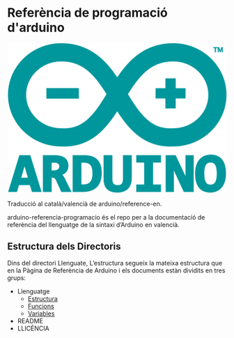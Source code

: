 # Referència de programació d'arduino

![Logo arduino](Imatges/arduino-seeklogo.com.svg)

Traducció al català/valencià de arduino/reference-en.

arduino-referencia-programacio és el repo per a la documentació de referència del llenguatge de la sintaxi d’Arduino en valencià.


## Estructura dels Directoris

Dins del directori Llenguate, L’estructura segueix la mateixa estructura que en la Pàgina de Referència de Arduino i els documents estàn dividits en tres grups:

- Llenguatge
  - [Estructura](./Llenguatge/Estructura.md)
  - [Funcions](./Llenguatge/Funcions.md)
  - [Variables](./Llenguatge/Variables.md)
- README
- LLICÉNCIA

